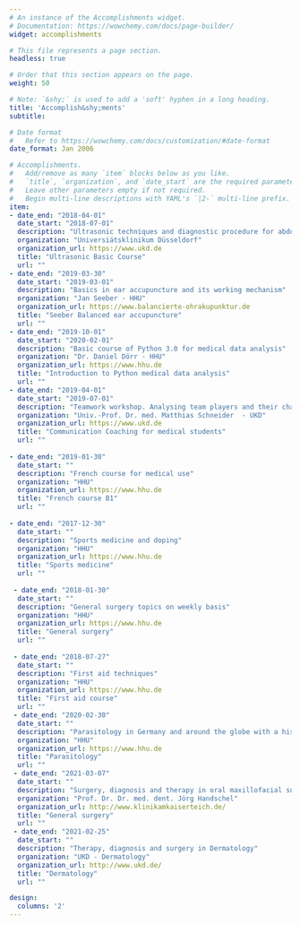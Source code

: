 ```yaml
---
# An instance of the Accomplishments widget.
# Documentation: https://wowchemy.com/docs/page-builder/
widget: accomplishments

# This file represents a page section.
headless: true

# Order that this section appears on the page.
weight: 50

# Note: `&shy;` is used to add a 'soft' hyphen in a long heading.
title: 'Accomplish&shy;ments'
subtitle:

# Date format
#   Refer to https://wowchemy.com/docs/customization/#date-format
date_format: Jan 2006

# Accomplishments.
#   Add/remove as many `item` blocks below as you like.
#   `title`, `organization`, and `date_start` are the required parameters.
#   Leave other parameters empty if not required.
#   Begin multi-line descriptions with YAML's `|2-` multi-line prefix.
item:
- date_end: "2018-04-01"
  date_start: "2018-07-01"
  description: "Ultrasonic techniques and diagnostic procedure for abdominal, vascular, thoracic check up and emergency"
  organization: "Universiätsklinikum Düsseldorf"
  organization_url: https://www.ukd.de
  title: "Ultrasonic Basic Course"
  url: ""
- date_end: "2019-03-30"
  date_start: "2019-03-01"
  description: "Basics in ear accupuncture and its working mechanism"
  organization: "Jan Seeber - HHU"
  organization_url: https://www.balancierte-ohrakupunktur.de
  title: "Seeber Balanced ear accupuncture"
  url: ""
- date_end: "2019-10-01"
  date_start: "2020-02-01"
  description: "Basic course of Python 3.0 for medical data analysis"
  organization: "Dr. Daniel Dörr - HHU"
  organization_url: https://www.hhu.de
  title: "Introduction to Python medical data analysis"
  url: ""
- date_end: "2019-04-01"
  date_start: "2019-07-01"
  description: "Teamwork workshop. Analysing team players and their characteristics in order to find your personal position in a team"
  organization: "Univ.-Prof. Dr. med. Matthias Schneider  - UKD"
  organization_url: https://www.ukd.de
  title: "Communication Coaching for medical students"
  url: ""
  
- date_end: "2019-01-30"
  date_start: ""
  description: "French course for medical use"
  organization: "HHU"
  organization_url: https://www.hhu.de
  title: "French course B1"
  url: ""
  
- date_end: "2017-12-30"
  date_start: ""
  description: "Sports medicine and doping"
  organization: "HHU"
  organization_url: https://www.hhu.de
  title: "Sports medicine"
  url: ""   
  
 - date_end: "2018-01-30"
  date_start: ""
  description: "General surgery topics on weekly basis"
  organization: "HHU"
  organization_url: https://www.hhu.de
  title: "General surgery"
  url: ""  
  
 - date_end: "2018-07-27"
  date_start: ""
  description: "First aid techniques"
  organization: "HHU"
  organization_url: https://www.hhu.de
  title: "First aid course"
  url: ""    
 - date_end: "2020-02-30"
  date_start: ""
  description: "Parasitology in Germany and around the globe with a historical and modern view"
  organization: "HHU"
  organization_url: https://www.hhu.de
  title: "Parasitology"
  url: ""    
 - date_end: "2021-03-07"
  date_start: ""
  description: "Surgery, diagnosis and therapy in oral maxillofacial surgery (in German:MKG)"
  organization: "Prof. Dr. Dr. med. dent. Jörg Handschel"
  organization_url: http://www.klinikamkaiserteich.de/
  title: "General surgery"
  url: ""    
 - date_end: "2021-02-25"
  date_start: ""
  description: "Therapy, diagnosis and surgery in Dermatology"
  organization: "UKD - Dermatology"
  organization_url: http://www.ukd.de/
  title: "Dermatology"
  url: ""  

design:
  columns: '2' 
---
```

